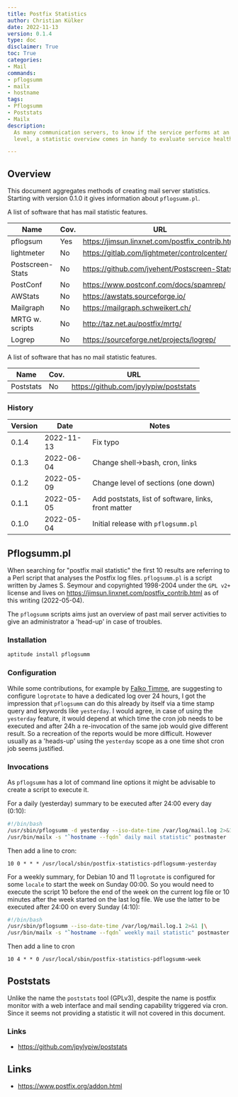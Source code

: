 ```yaml
---
title: Postfix Statistics
author: Christian Külker
date: 2022-11-13
version: 0.1.4
type: doc
disclaimer: True
toc: True
categories:
- Mail
commands:
- pflogsumm
- mailx
- hostname
tags:
- Pflogsumm
- Poststats
- Mailx
description:
  As many communication servers, to know if the service performs at an expected
  level, a statistic overview comes in handy to evaluate service health.

---
```


## Overview

This document aggregates methods of creating mail server statistics. Starting
with version 0.1.0 it gives information about `pflogsumm.pl`.

A list of software that has mail statistic features.

| Name             | Cov. | URL                                             |
| ---------------- |----- | ----------------------------------------------- |
| pflogsum         | Yes  | https://jimsun.linxnet.com/postfix_contrib.html |
| lightmeter       | No   | https://gitlab.com/lightmeter/controlcenter/    |
| Postscreen-Stats | No   | https://github.com/jvehent/Postscreen-Stats     |
| PostConf         | No   | https://www.postconf.com/docs/spamrep/          |
| AWStats          | No   | https://awstats.sourceforge.io/                 |
| Mailgraph        | No   | https://mailgraph.schweikert.ch/                |
| MRTG w. scripts  | No   | http://taz.net.au/postfix/mrtg/                 |
| Logrep           | No   | https://sourceforge.net/projects/logrep/        |

A list of software that has no mail statistic features.

| Name             | Cov. | URL                                             |
| ---------------- |----- | ----------------------------------------------- |
| Poststats        | No   | https://github.com/jpylypiw/poststats           |


### History

| Version | Date       | Notes                                                |
| ------- | ---------- | ---------------------------------------------------- |
| 0.1.4   | 2022-11-13 | Fix typo                                             |
| 0.1.3   | 2022-06-04 | Change shell->bash, cron, links                      |
| 0.1.2   | 2022-05-09 | Change level of sections (one down)                  |
| 0.1.1   | 2022-05-05 | Add poststats, list of software, links, front matter |
| 0.1.0   | 2022-05-04 | Initial release with `pflogsumm.pl`                  |

## Pflogsumm.pl

When searching for "postfix mail statistic" the first 10 results are referring
to a Perl script that analyses the Postfix log files. `pflogsumm.pl` is a
script written by James S. Seymour and copyrighted 1998-2004 under the `GPL
v2+` license and lives on <https://jimsun.linxnet.com/postfix_contrib.html> as
of this writing (2022-05-04).

The `pflogsumm` scripts aims just an overview of past mail server activities to
give an administrator a 'head-up' in case of troubles.

### Installation

```bash
aptitude install pflogsumm
```

### Configuration

While some contributions, for example by
[Falko Timme](https://www.howtoforge.com/postfix-monitoring-with-mailgraph-and-pflogsumm-on-debian-lenny),
are suggesting to configure `logrotate` to have a dedicated log over 24 hours,
I got the impression that `pflogsumm` can do this already by itself via a time
stamp query and keywords like `yesterday`. I would agree, in case of using the
`yesterday` feature, it would depend at which time the cron job needs to be
executed and after 24h a re-invocation of the same job would give different
result. So a recreation of the reports would be more difficult. However usually
as a 'heads-up' using the `yesterday` scope as a one time shot cron job seems
justified.

### Invocations

As `pflogsumm` has a lot of command line options it might be advisable to
create a script to execute it.

For a daily (yesterday) summary to be executed after 24:00 every day (0:10):

```bash
#!/bin/bash
/usr/sbin/pflogsumm -d yesterday --iso-date-time /var/log/mail.log 2>&1 |\
/usr/bin/mailx -s "`hostname --fqdn` daily mail statistic" postmaster
```

Then add a line to cron:

```cron
10 0 * * * /usr/local/sbin/postfix-statistics-pdflogsumm-yesterday
```

For a weekly summary, for Debian 10 and 11 `logrotate` is configured for some
`locale` to start the week on Sunday 00:00.  So you would need to execute the
script 10 before the end of the week on the current log file or 10 minutes
after the week started on the last log file. We use the latter to be executed
after 24:00 on every Sunday (4:10):

```bash
#!/bin/bash
/usr/sbin/pflogsumm --iso-date-time /var/log/mail.log.1 2>&1 |\
/usr/bin/mailx -s "`hostname --fqdn` weekly mail statistic" postmaster
```

Then add a line to cron

```cron
10 4 * * 0 /usr/local/sbin/postfix-statistics-pdflogsumm-week
```

## Poststats

Unlike the name the `poststats` tool (GPLv3), despite the name is postfix
monitor with a web interface and mail sending capability triggered via cron.
Since it seems not providing a statistic it will not covered in this document.

### Links

- <https://github.com/jpylypiw/poststats>

## Links

- <https://www.postfix.org/addon.html>

